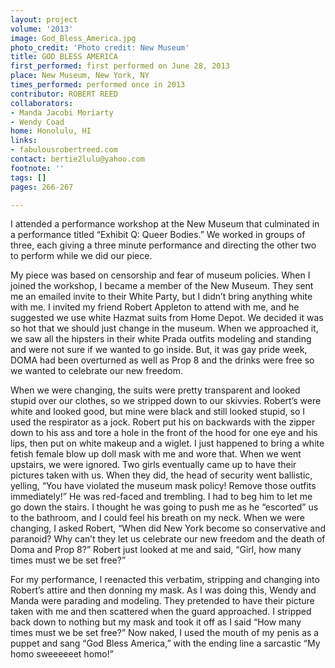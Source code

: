 ```yaml
---
layout: project
volume: '2013'
image: God_Bless_America.jpg
photo_credit: 'Photo credit: New Museum'
title: GOD BLESS AMERICA
first_performed: first performed on June 28, 2013
place: New Museum, New York, NY
times_performed: performed once in 2013
contributor: ROBERT REED
collaborators:
- Manda Jacobi Moriarty
- Wendy Coad
home: Honolulu, HI
links:
- fabulousrobertreed.com
contact: bertie2lulu@yahoo.com
footnote: ''
tags: []
pages: 266-267

---
```


I attended a performance workshop at the New Museum that culminated in a performance titled “Exhibit Q: Queer Bodies.” We worked in groups of three, each giving a three minute performance and directing the other two to perform while we did our piece.

My piece was based on censorship and fear of museum policies. When I joined the workshop, I became a member of the New Museum. They sent me an emailed invite to their White Party, but I didn’t bring anything white with me. I invited my friend Robert Appleton to attend with me, and he suggested we use white Hazmat suits from Home Depot. We decided it was so hot that we should just change in the museum. When we approached it, we saw all the hipsters in their white Prada outfits modeling and standing and were not sure if we wanted to go inside. But, it was gay pride week, DOMA had been overturned as well as Prop 8 and the drinks were free so we wanted to celebrate our new freedom.

When we were changing, the suits were pretty transparent and looked stupid over our clothes, so we stripped down to our skivvies. Robert’s were white and looked good, but mine were black and still looked stupid, so I used the respirator as a jock. Robert put his on backwards with the zipper down to his ass and tore a hole in the front of the hood for one eye and his lips, then put on white makeup and a wiglet. I just happened to bring a white fetish female blow up doll mask with me and wore that. When we went upstairs, we were ignored. Two girls eventually came up to have their pictures taken with us. When they did, the head of security went ballistic, yelling, “You have violated the museum mask policy! Remove those outfits immediately!” He was red-faced and trembling. I had to beg him to let me go down the stairs. I thought he was going to push me as he “escorted” us to the bathroom, and I could feel his breath on my neck. When we were changing, I asked Robert, “When did New York become so conservative and paranoid? Why can’t they let us celebrate our new freedom and the death of Doma and Prop 8?” Robert just looked at me and said, “Girl, how many times must we be set free?”

For my performance, I reenacted this verbatim, stripping and changing into Robert’s attire and then donning my mask. As I was doing this, Wendy and Manda were parading and modeling. They pretended to have their picture taken with me and then scattered when the guard approached. I stripped back down to nothing but my mask and took it off as I said “How many times must we be set free?” Now naked, I used the mouth of my penis as a puppet and sang “God Bless America,” with the ending line a sarcastic “My homo sweeeeeet homo!”
